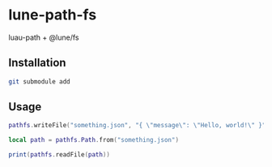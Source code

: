 # lune-path-fs
luau-path + @lune/fs

## Installation
```sh
git submodule add
```

## Usage
```lua
pathfs.writeFile("something.json", "{ \"message\": \"Hello, world!\" }")

local path = pathfs.Path.from("something.json")

print(pathfs.readFile(path))

```
